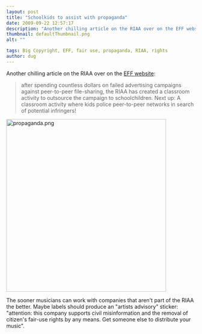 ```yaml
---
layout: post
title: "Schoolkids to assist with propaganda"
date: 2009-09-22 12:57:17
description: "Another chilling article on the RIAA over on the EFF website --  after spending countless dollars on failed advertising campaigns against peer-to-peer file-sharing, the RIAA has created a classroom activity to outsource the campaign to schoolchildren. Next up --  A classroom activity&#8230;"
thumbnail: defaultThumbnail.png
alt: ""

tags: Big Copyright, EFF, fair use, propaganda, RIAA, rights
author: dug
---
```


<p>Another chilling article on the <span class="caps">RIAA </span>over on the <a href="https://www.eff.org/deeplinks/2009/09/riaa-asks-schoolkids-assist-propaganda"><span class="caps">EFF </span>website</a>:</p>

<blockquote><p>after spending countless dollars on failed advertising campaigns against peer-to-peer file-sharing, the <span class="caps">RIAA </span>has created a classroom activity to outsource the campaign to schoolchildren. Next up: A classroom activity where kids police peer-to-peer networks in search of potential infringers!</p></blockquote>

<p><a href="http://www.donkeyontheedge.com/assets_c/2009/09/propaganda-91.html" onclick="window.open('http://www.donkeyontheedge.com/assets_c/2009/09/propaganda-91.html','popup','width=888,height=960,scrollbars=no,resizable=no,toolbar=no,directories=no,location=no,menubar=no,status=no,left=0,top=0'); return false"><img src="http://www.donkeyontheedge.com/assets_c/2009/09/propaganda-thumb-425x459-91.png" width="425" height="459" alt="propaganda.png"  style="" /></a></p>

<p>The sooner musicians can work with companies that aren't part of the <span class="caps">RIAA </span>the better. Maybe labels should produce an "artists advisory" sticker: "attention: this company supports civil misinformation and the removal of citizen's fair-use rights by any means. Get someone else to distribute your music".</p>
